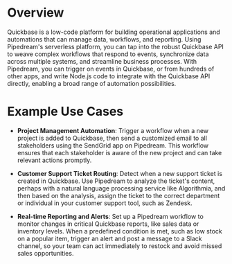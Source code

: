 # Overview

Quickbase is a low-code platform for building operational applications and automations that can manage data, workflows, and reporting. Using Pipedream's serverless platform, you can tap into the robust Quickbase API to weave complex workflows that respond to events, synchronize data across multiple systems, and streamline business processes. With Pipedream, you can trigger on events in Quickbase, or from hundreds of other apps, and write Node.js code to integrate with the Quickbase API directly, enabling a broad range of automation possibilities.

# Example Use Cases

- **Project Management Automation**: Trigger a workflow when a new project is added to Quickbase, then send a customized email to all stakeholders using the SendGrid app on Pipedream. This workflow ensures that each stakeholder is aware of the new project and can take relevant actions promptly.

- **Customer Support Ticket Routing**: Detect when a new support ticket is created in Quickbase. Use Pipedream to analyze the ticket's content, perhaps with a natural language processing service like Algorithmia, and then based on the analysis, assign the ticket to the correct department or individual in your customer support tool, such as Zendesk.

- **Real-time Reporting and Alerts**: Set up a Pipedream workflow to monitor changes in critical Quickbase reports, like sales data or inventory levels. When a predefined condition is met, such as low stock on a popular item, trigger an alert and post a message to a Slack channel, so your team can act immediately to restock and avoid missed sales opportunities.
